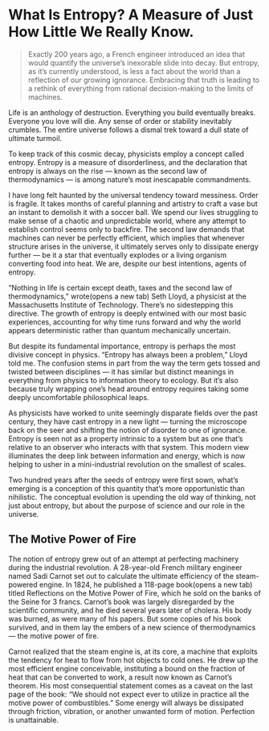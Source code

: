 # What Is Entropy? A Measure of Just How Little We Really Know.
> Exactly 200 years ago, a French engineer introduced an idea that would quantify the universe’s inexorable slide into decay. But entropy, as it’s currently understood, is less a fact about the world than a reflection of our growing ignorance. Embracing that truth is leading to a rethink of everything from rational decision-making to the limits of machines.

Life is an anthology of destruction. Everything you build eventually breaks. Everyone you love will die. Any sense of order or stability inevitably crumbles. The entire universe follows a dismal trek toward a dull state of ultimate turmoil.

To keep track of this cosmic decay, physicists employ a concept called entropy. Entropy is a measure of disorderliness, and the declaration that entropy is always on the rise — known as the second law of thermodynamics — is among nature’s most inescapable commandments.

I have long felt haunted by the universal tendency toward messiness. Order is fragile. It takes months of careful planning and artistry to craft a vase but an instant to demolish it with a soccer ball. We spend our lives struggling to make sense of a chaotic and unpredictable world, where any attempt to establish control seems only to backfire. The second law demands that machines can never be perfectly efficient, which implies that whenever structure arises in the universe, it ultimately serves only to dissipate energy further — be it a star that eventually explodes or a living organism converting food into heat. We are, despite our best intentions, agents of entropy.

“Nothing in life is certain except death, taxes and the second law of thermodynamics,” wrote(opens a new tab) Seth Lloyd, a physicist at the Massachusetts Institute of Technology. There’s no sidestepping this directive. The growth of entropy is deeply entwined with our most basic experiences, accounting for why time runs forward and why the world appears deterministic rather than quantum mechanically uncertain.

But despite its fundamental importance, entropy is perhaps the most divisive concept in physics. “Entropy has always been a problem,” Lloyd told me. The confusion stems in part from the way the term gets tossed and twisted between disciplines — it has similar but distinct meanings in everything from physics to information theory to ecology. But it’s also because truly wrapping one’s head around entropy requires taking some deeply uncomfortable philosophical leaps.

As physicists have worked to unite seemingly disparate fields over the past century, they have cast entropy in a new light — turning the microscope back on the seer and shifting the notion of disorder to one of ignorance. Entropy is seen not as a property intrinsic to a system but as one that’s relative to an observer who interacts with that system. This modern view illuminates the deep link between information and energy, which is now helping to usher in a mini-industrial revolution on the smallest of scales.

Two hundred years after the seeds of entropy were first sown, what’s emerging is a conception of this quantity that’s more opportunistic than nihilistic. The conceptual evolution is upending the old way of thinking, not just about entropy, but about the purpose of science and our role in the universe.

## The Motive Power of Fire

The notion of entropy grew out of an attempt at perfecting machinery during the industrial revolution. A 28-year-old French military engineer named Sadi Carnot set out to calculate the ultimate efficiency of the steam-powered engine. In 1824, he published a 118-page book(opens a new tab) titled Reflections on the Motive Power of Fire, which he sold on the banks of the Seine for 3 francs. Carnot’s book was largely disregarded by the scientific community, and he died several years later of cholera. His body was burned, as were many of his papers. But some copies of his book survived, and in them lay the embers of a new science of thermodynamics — the motive power of fire.

Carnot realized that the steam engine is, at its core, a machine that exploits the tendency for heat to flow from hot objects to cold ones. He drew up the most efficient engine conceivable, instituting a bound on the fraction of heat that can be converted to work, a result now known as Carnot’s theorem. His most consequential statement comes as a caveat on the last page of the book: “We should not expect ever to utilize in practice all the motive power of combustibles.” Some energy will always be dissipated through friction, vibration, or another unwanted form of motion. Perfection is unattainable.